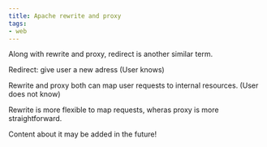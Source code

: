 ```yaml
---
title: Apache rewrite and proxy
tags:
- web
---
```


Along with rewrite and proxy, redirect is another similar term.

Redirect: give user a new adress (User knows)

Rewrite and proxy both can map user requests to internal resources. (User does not know)

Rewrite is more flexible to map requests, wheras proxy is more straightforward.



Content about it may be added in the future!

